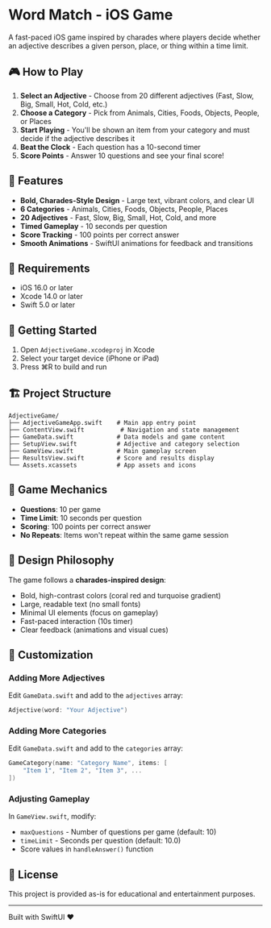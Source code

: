 # Word Match - iOS Game

A fast-paced iOS game inspired by charades where players decide whether an adjective describes a given person, place, or thing within a time limit.

## 🎮 How to Play

1. **Select an Adjective** - Choose from 20 different adjectives (Fast, Slow, Big, Small, Hot, Cold, etc.)
2. **Choose a Category** - Pick from Animals, Cities, Foods, Objects, People, or Places
3. **Start Playing** - You'll be shown an item from your category and must decide if the adjective describes it
4. **Beat the Clock** - Each question has a 10-second timer
5. **Score Points** - Answer 10 questions and see your final score!

## 🎨 Features

- **Bold, Charades-Style Design** - Large text, vibrant colors, and clear UI
- **6 Categories** - Animals, Cities, Foods, Objects, People, Places
- **20 Adjectives** - Fast, Slow, Big, Small, Hot, Cold, and more
- **Timed Gameplay** - 10 seconds per question
- **Score Tracking** - 100 points per correct answer
- **Smooth Animations** - SwiftUI animations for feedback and transitions

## 📱 Requirements

- iOS 16.0 or later
- Xcode 14.0 or later
- Swift 5.0 or later

## 🚀 Getting Started

1. Open `AdjectiveGame.xcodeproj` in Xcode
2. Select your target device (iPhone or iPad)
3. Press ⌘R to build and run

## 🏗️ Project Structure

```
AdjectiveGame/
├── AdjectiveGameApp.swift    # Main app entry point
├── ContentView.swift          # Navigation and state management
├── GameData.swift            # Data models and game content
├── SetupView.swift           # Adjective and category selection
├── GameView.swift            # Main gameplay screen
├── ResultsView.swift         # Score and results display
└── Assets.xcassets           # App assets and icons
```

## 🎯 Game Mechanics

- **Questions**: 10 per game
- **Time Limit**: 10 seconds per question
- **Scoring**: 100 points per correct answer
- **No Repeats**: Items won't repeat within the same game session

## 🎨 Design Philosophy

The game follows a **charades-inspired design**:
- Bold, high-contrast colors (coral red and turquoise gradient)
- Large, readable text (no small fonts)
- Minimal UI elements (focus on gameplay)
- Fast-paced interaction (10s timer)
- Clear feedback (animations and visual cues)

## 🔧 Customization

### Adding More Adjectives
Edit `GameData.swift` and add to the `adjectives` array:
```swift
Adjective(word: "Your Adjective")
```

### Adding More Categories
Edit `GameData.swift` and add to the `categories` array:
```swift
GameCategory(name: "Category Name", items: [
    "Item 1", "Item 2", "Item 3", ...
])
```

### Adjusting Gameplay
In `GameView.swift`, modify:
- `maxQuestions` - Number of questions per game (default: 10)
- `timeLimit` - Seconds per question (default: 10.0)
- Score values in `handleAnswer()` function

## 📄 License

This project is provided as-is for educational and entertainment purposes.

---

Built with SwiftUI ❤️
